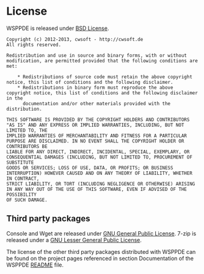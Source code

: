 # License
WSPPDE is released under [BSD License](http://www.opensource.org/licenses/bsd-license.php).  

    Copyright (c) 2012-2013, cwsoft - http://cwsoft.de
    All rights reserved.

    Redistribution and use in source and binary forms, with or without modification, are permitted provided that the following conditions are met:

        * Redistributions of source code must retain the above copyright notice, this list of conditions and the following disclaimer.
        * Redistributions in binary form must reproduce the above copyright notice, this list of conditions and the following disclaimer in the 
          documentation and/or other materials provided with the distribution.

    THIS SOFTWARE IS PROVIDED BY THE COPYRIGHT HOLDERS AND CONTRIBUTORS "AS IS" AND ANY EXPRESS OR IMPLIED WARRANTIES, INCLUDING, BUT NOT LIMITED TO, THE 
    IMPLIED WARRANTIES OF MERCHANTABILITY AND FITNESS FOR A PARTICULAR PURPOSE ARE DISCLAIMED. IN NO EVENT SHALL THE COPYRIGHT HOLDER OR CONTRIBUTORS BE 
    LIABLE FOR ANY DIRECT, INDIRECT, INCIDENTAL, SPECIAL, EXEMPLARY, OR CONSEQUENTIAL DAMAGES (INCLUDING, BUT NOT LIMITED TO, PROCUREMENT OF SUBSTITUTE 
    GOODS OR SERVICES; LOSS OF USE, DATA, OR PROFITS; OR BUSINESS INTERRUPTION) HOWEVER CAUSED AND ON ANY THEORY OF LIABILITY, WHETHER IN CONTRACT, 
    STRICT LIABILITY, OR TORT (INCLUDING NEGLIGENCE OR OTHERWISE) ARISING IN ANY WAY OUT OF THE USE OF THIS SOFTWARE, EVEN IF ADVISED OF THE POSSIBILITY 
    OF SUCH DAMAGE.

## Third party packages
Console and Wget are released under [GNU General Public License](http://www.gnu.org/licenses/).
7-zip is released under a [GNU Lesser General Public License](http://www.7-zip.org/license.txt).

The license of the other third party packages distributed with WSPPDE can be found on the project pages referenced in section Documentation of the WSPPDE [README](README.md) file.
